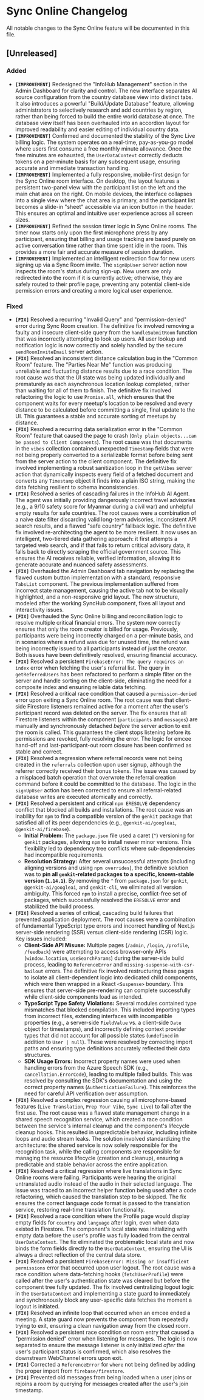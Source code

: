 
# Sync Online Changelog

All notable changes to the Sync Online feature will be documented in this file.

## [Unreleased]

### Added
- **`[IMPROVEMENT]`** Redesigned the "InfoHub Management" section in the Admin Dashboard for clarity and control. The new interface separates AI source configuration from the country database view into distinct tabs. It also introduces a powerful "Build/Update Database" feature, allowing administrators to selectively research and add countries by region, rather than being forced to build the entire world database at once. The database view itself has been overhauled into an accordion layout for improved readability and easier editing of individual country data.
- **`[IMPROVEMENT]`** Confirmed and documented the stability of the Sync Live billing logic. The system operates on a real-time, pay-as-you-go model where users first consume a free monthly minute allowance. Once the free minutes are exhausted, the `UserDataContext` correctly deducts tokens on a per-minute basis for any subsequent usage, ensuring accurate and immediate transaction handling.
- **`[IMPROVEMENT]`** Implemented a fully responsive, mobile-first design for the Sync Online room interface. On desktop, the layout features a persistent two-panel view with the participant list on the left and the main chat area on the right. On mobile devices, the interface collapses into a single view where the chat area is primary, and the participant list becomes a slide-in "sheet" accessible via an icon button in the header. This ensures an optimal and intuitive user experience across all screen sizes.
- **`[IMPROVEMENT]`** Refined the session timer logic in Sync Online rooms. The timer now starts only upon the first microphone press by any participant, ensuring that billing and usage tracking are based purely on active conversation time rather than time spent idle in the room. This provides a more fair and accurate measure of session duration.
- **`[IMPROVEMENT]`** Implemented an intelligent redirection flow for new users signing up via a Sync Room invite. The `signUpUser` server action now inspects the room's status during sign-up. New users are only redirected into the room if it is currently active; otherwise, they are safely routed to their profile page, preventing any potential client-side permission errors and creating a more logical user experience.

### Fixed
- **`[FIX]`** Resolved a recurring "Invalid Query" and "permission-denied" error during Sync Room creation. The definitive fix involved removing a faulty and insecure client-side query from the `handleSubmitRoom` function that was incorrectly attempting to look up users. All user lookup and notification logic is now correctly and solely handled by the secure `sendRoomInviteEmail` server action.
- **`[FIX]`** Resolved an inconsistent distance calculation bug in the "Common Room" feature. The "Parties Near Me" function was producing unreliable and fluctuating distance results due to a race condition. The root cause was that the UI state was being updated individually and prematurely as each asynchronous location lookup completed, rather than waiting for all of them to finish. The definitive fix involved refactoring the logic to use `Promise.all`, which ensures that the component waits for every meetup's location to be resolved and every distance to be calculated before committing a single, final update to the UI. This guarantees a stable and accurate sorting of meetups by distance.
- **`[FIX]`** Resolved a recurring data serialization error in the "Common Room" feature that caused the page to crash (`Only plain objects...can be passed to Client Components`). The root cause was that documents in the `vibes` collection contained unexpected `Timestamp` fields that were not being properly converted to a serializable format before being sent from the server action to the client component. The definitive fix involved implementing a robust sanitization loop in the `getVibes` server action that dynamically inspects every field of a fetched document and converts any `Timestamp` object it finds into a plain ISO string, making the data fetching resilient to schema inconsistencies.
- **`[FIX]`** Resolved a series of cascading failures in the InfoHub AI Agent. The agent was initially providing dangerously incorrect travel advisories (e.g., a 9/10 safety score for Myanmar during a civil war) and unhelpful empty results for safe countries. The root causes were a combination of a naive date filter discarding valid long-term advisories, inconsistent API search results, and a flawed "safe country" fallback logic. The definitive fix involved re-architecting the agent to be more resilient. It now uses an intelligent, two-tiered data gathering approach: it first attempts a targeted web search, and if that fails to return critical advisory data, it falls back to directly scraping the official government source. This ensures the AI receives reliable, verified information, allowing it to generate accurate and nuanced safety assessments.
- **`[FIX]`** Overhauled the Admin Dashboard tab navigation by replacing the flawed custom button implementation with a standard, responsive `TabsList` component. The previous implementation suffered from incorrect state management, causing the active tab not to be visually highlighted, and a non-responsive grid layout. The new structure, modeled after the working SyncHub component, fixes all layout and interactivity issues.
- **`[FIX]`** Overhauled the Sync Online billing and reconciliation logic to resolve multiple critical financial errors. The system now correctly ensures that only the room creator is billed for usage. Previously, participants were being incorrectly charged on a per-minute basis, and in scenarios where a refund was due for unused time, the refund was being incorrectly issued to all participants instead of just the creator. Both issues have been definitively resolved, ensuring financial accuracy.
- **`[FIX]`** Resolved a persistent `FirebaseError: The query requires an index` error when fetching the user's referral list. The query in `getReferredUsers` has been refactored to perform a simple filter on the server and handle sorting on the client-side, eliminating the need for a composite index and ensuring reliable data fetching.
- **`[FIX]`** Resolved a critical race condition that caused a `permission-denied` error upon exiting a Sync Online room. The root cause was that client-side Firestore listeners remained active for a moment after the user's participant record was deleted on the server. The fix ensures that all Firestore listeners within the component (`participants` and `messages`) are manually and synchronously detached *before* the server action to exit the room is called. This guarantees the client stops listening before its permissions are revoked, fully resolving the error. The logic for emcee hand-off and last-participant-out room closure has been confirmed as stable and correct.
- **`[FIX]`** Resolved a regression where referral records were not being created in the `referrals` collection upon user signup, although the referrer correctly received their bonus tokens. The issue was caused by a misplaced batch operation that overwrote the referral creation command before it could be committed to the database. The logic in the `signUpUser` action has been corrected to ensure all referral-related database writes are executed atomically and correctly.
- **`[FIX]`** Resolved a persistent and critical `npm ERESOLVE` dependency conflict that blocked all builds and installations. The root cause was an inability for `npm` to find a compatible version of the `genkit` package that satisfied all of its peer dependencies (e.g., `@genkit-ai/googleai`, `@genkit-ai/firebase`).
    - **Initial Problem:** The `package.json` file used a caret (`^`) versioning for `genkit` packages, allowing `npm` to install newer minor versions. This flexibility led to dependency tree conflicts where sub-dependencies had incompatible requirements.
    - **Resolution Strategy:** After several unsuccessful attempts (including aligning versions and using `npm overrides`), the definitive solution was to **pin all `genkit`-related packages to a specific, known-stable version (`1.14.1`)**. By removing the `^` from `package.json` for `genkit`, `@genkit-ai/googleai`, and `genkit-cli`, we eliminated all version ambiguity. This forced `npm` to install a precise, conflict-free set of packages, which successfully resolved the `ERESOLVE` error and stabilized the build process.
- **`[FIX]`** Resolved a series of critical, cascading build failures that prevented application deployment. The root causes were a combination of fundamental TypeScript type errors and incorrect handling of Next.js server-side rendering (SSR) versus client-side rendering (CSR) logic. Key issues included:
    - **Client-Side API Misuse:** Multiple pages (`/admin`, `/login`, `/profile`, `/feedback`) were attempting to access browser-only APIs (`window.location`, `useSearchParams`) during the server-side build process, leading to `ReferenceError` and `missing-suspense-with-csr-bailout` errors. The definitive fix involved restructuring these pages to isolate all client-dependent logic into dedicated child components, which were then wrapped in a React `<Suspense>` boundary. This ensures that server-side pre-rendering can complete successfully while client-side components load as intended.
    - **TypeScript Type Safety Violations:** Several modules contained type mismatches that blocked compilation. This included importing types from incorrect files, extending interfaces with incompatible properties (e.g., a server-side `FieldValue` vs. a client-side `Date` object for timestamps), and incorrectly defining context provider types that did not account for all possible states (`undefined` in addition to `User | null`). These were resolved by correcting import paths and ensuring type definitions accurately reflected their data structures.
    - **SDK Usage Errors:** Incorrect property names were used when handling errors from the Azure Speech SDK (e.g., `cancellation.ErrorCode`), leading to multiple failed builds. This was resolved by consulting the SDK's documentation and using the correct property names (`AuthenticationFailure`). This reinforces the need for careful API verification over assumption.
- **`[FIX]`** Resolved a complex regression causing all microphone-based features (`Live Translation`, `Prep Your Vibe`, `Sync Live`) to fail after the first use. The root cause was a flawed state management change in a shared speech recognition service, which created a race condition between the service's internal cleanup and the component's lifecycle cleanup hooks. This resulted in unpredictable behavior, including infinite loops and audio stream leaks. The solution involved standardizing the architecture: the shared service is now solely responsible for the recognition task, while the calling components are responsible for managing the resource lifecycle (creation and cleanup), ensuring a predictable and stable behavior across the entire application.
- **`[FIX]`** Resolved a critical regression where live translations in Sync Online rooms were failing. Participants were hearing the original untranslated audio instead of the audio in their selected language. The issue was traced to an incorrect helper function being used after a code refactoring, which caused the translation step to be skipped. The fix ensures the correct language code format is passed to the translation service, restoring real-time translation functionality.
- **`[FIX]`** Resolved a race condition where the Profile page would display empty fields for `country` and `language` after login, even when data existed in Firestore. The component's local state was initializing with empty data before the user's profile was fully loaded from the central `UserDataContext`. The fix eliminated the problematic local state and now binds the form fields directly to the `UserDataContext`, ensuring the UI is always a direct reflection of the central data store.
- **`[FIX]`** Resolved a persistent `FirebaseError: Missing or insufficient permissions` error that occurred upon user logout. The root cause was a race condition where data-fetching hooks (`fetchUserProfile`) were called after the user's authentication state was cleared but before the component tree fully updated. The fix involved centralizing logout logic in the `UserDataContext` and implementing a state guard to immediately and synchronously block any user-specific data fetches the moment a logout is initiated.
- **`[FIX]`** Resolved an infinite loop that occurred when an emcee ended a meeting. A state guard now prevents the component from repeatedly trying to exit, ensuring a clean navigation away from the closed room.
- **`[FIX]`** Resolved a persistent race condition on room entry that caused a "permission denied" error when listening for messages. The logic is now separated to ensure the message listener is only initialized *after* the user's participant status is confirmed, which also resolves the downstream WebChannel errors upon exit.
- **`[FIX]`** Corrected a `ReferenceError` for `where` not being defined by adding the proper import from `firebase/firestore`.
- **`[FIX]`** Prevented old messages from being loaded when a user joins or rejoins a room by querying for messages created after the user's join timestamp.







